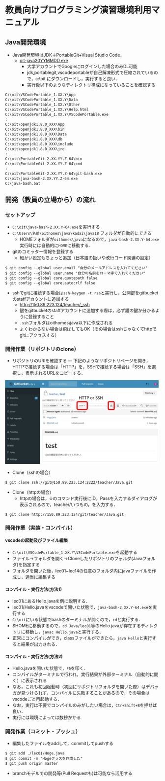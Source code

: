 # 教員向けプログラミング演習環境利用マニュアル
## Java開発環境
- Java開発環境はJDK＋PortableGit+Visual Studio Code．
  - [oit-java20YYMMDD.exe](https://drive.google.com/drive/folders/1IqUOxfcV4Ort2wKhY1OpOVpVRusfTG-r?usp=sharing)
    - 大学アカウントでGoogleにログインした場合のみDL可能
    - jdk,portablegit,vscodeportableが自己解凍形式で圧縮されているので，c:\oit にダウンロードし，実行すると良い．
    - 実行後以下のようなディレクトリ構成になっていることを確認する

```
C:\oit\VSCodePortable_1.XX.Y\App
C:\oit\VSCodePortable_1.XX.Y\Data
C:\oit\VSCodePortable_1.XX.Y\Other
C:\oit\VSCodePortable_1.XX.Y\Help.html
C:\oit\VSCodePortable_1.XX.Y\VSCodePortable.exe
:
C:\oit\openjdk1.8.0_XXX\App
C:\oit\openjdk1.8.0_XXX\bin
C:\oit\openjdk1.8.0_XXX\Data
C:\oit\openjdk1.8.0_XXX\db
C:\oit\openjdk1.8.0_XXX\include
C:\oit\openjdk1.8.0_XXX\jre
:
C:\oit\PortableGit-2.XX.YY.Z-64\bin
C:\oit\PortableGit-2.XX.YY.Z-64\cmd
:
C:\oit\PortableGit-2.XX.YY.Z-64\git-bash.exe
C:\oit\java-bash-2.XX.YY.Z-64.exe
C:\java-bash.bat
```



## 開発（教員の立場から）の流れ
### セットアップ
- `C:\oit\java-bash-2.XX.Y-64.exe`を実行する
- `C:\Users\名前\oithomes\java\kadai\java18` フォルダが自動的にできる
  - HOMEフォルダが`oithomes\java`になるので，`java-bash-2.XX.Y-64.exe`実行時には自動的に`HOME`に移動する．
- gitのコミッター情報を登録する
  - 細かい設定もちょっと追加（日本語の扱いや改行コード関連の設定）

```
$ git config --global user.email "自分のメールアドレスを入れてください"
$ git config --global user.name "自分の名前をローマ字で入れてください"
$ git config --global core.quotepath false
$ git config --global core.autocrlf false
```
- sshでgitに接続する場合は`ssh-keygen -t rsa`と実行し，公開鍵をgitbucketのstaffアカウントに追加する
  - http://150.89.223.124/teacher/_ssh
  - 鍵をgitbucketのstaffアカウントに追加する際は，必ず誰の鍵か分かるように登録すること
  - `.ssh`フォルダはoithomes\java以下に作成される
  - よくわからない場合は飛ばしてもOK（その場合はsshじゃなくてhttpでgitにアクセスする）

### 開発作業（リポジトリのclone）
- リポジトリのURIを確認する
-- 下記のようなリポジトリページを開き，HTTPで接続する場合は「HTTP」を，SSHで接続する場合は「SSH」を選択し，表示されるURLをコピーする．

<img src="https://github.com/igakilab/byod.zip/blob/images/images/gitbucket1.jpg?raw=true" width=500>

- Clone（sshの場合）
```
$ git clone ssh://git@150.89.223.124:2222/teacher/Java.git
```
- Clone（httpの場合）
  - httpの場合は，↓のコマンド実行後にID，Passを入力するダイアログが表示されるので，teacher/いつもの，を入力する．
```
$ git clone http://150.89.223.124/git/teacher/Java.git
```

### 開発作業（実装・コンパイル）
#### vscodeの起動及びファイル編集
- `C:\oit\VSCodePortable_1.XX.Y\VSCodePortable.exe`を起動する
- ファイル->フォルダを開く->Cloneしたリポジトリのフォルダ(Javaフォルダ)を指定する
- フォルダを開いた後，lec01~lec14の任意のフォルダ内にjavaファイルを作成し，適当に編集する

#### コンパイル・実行方法(方法1)
- lec01にあるHello.javaを例に説明する．
- lec01/Hello.javaをvscodeで開いた状態で，`java-bash-2.XX.Y-64.exe`を実行する
- `C:\oit`にいる状態でbashのターミナルが開くので，`cd`と実行する．
- $HOMEに移動するので，`cd Java/lec01`等のHello.javaが存在するディレクトリに移動し，`javac Hello.java`と実行する．
- 正常にコンパイルができ，classファイルができたら，`java Hello`と実行すると結果が出力される．

#### コンパイル・実行方法(方法2)
- Hello.javaを開いた状態で，`F5`を叩く．
- コンパイルがターミナルで行われ，実行結果が外部ターミナル（自動的に開く）に表示される
- なお，これも初回起動時（初回にリポジトリフォルダを開いた際）はデバッガが見つけられず，コンパイルに失敗することがあるので，その場合はvscodeごと再起動する．
- なお，実行は不要でコンパイルのみがしたい場合は，`Ctr+Shift+B`を押せば良い．
- 実行には環境によっては数秒かかる

### 開発作業（コミット・プッシュ）
- 編集したファイルをaddして，commitしてpushする
```
$ git add ./lec01/Hoge.java
$ git commit -m "Hogeクラスを作成した"
$ git push origin master
```
- branchモデルでの開発等(Pull Requestも)は可能なら活用する

